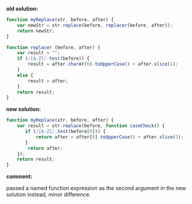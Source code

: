 **old solution:**
```javascript
function myReplace(str, before, after) {
	var newStr = str.replace(before, replacer(before, after));
	return newStr;
}

function replacer (before, after) {
	var result = "";
	if (/[A-Z]/.test(before)) {
		result = after.charAt(0).toUpperCase() + after.slice(1);
	}
	else {
		result = after;
	}
	return result;
}
```

**new solution:**
```javascript
function myReplace(str, before, after) {
    var result = str.replace(before, function caseCheck() {
       if (/[A-Z]/.test(before[0])) {
           return after = after[0].toUpperCase() + after.slice(1);
       }
        return after;
    });
    return result;
}
```
**comment:**

passed a named function expression as the second argument in the new solution instead, minor difference.
